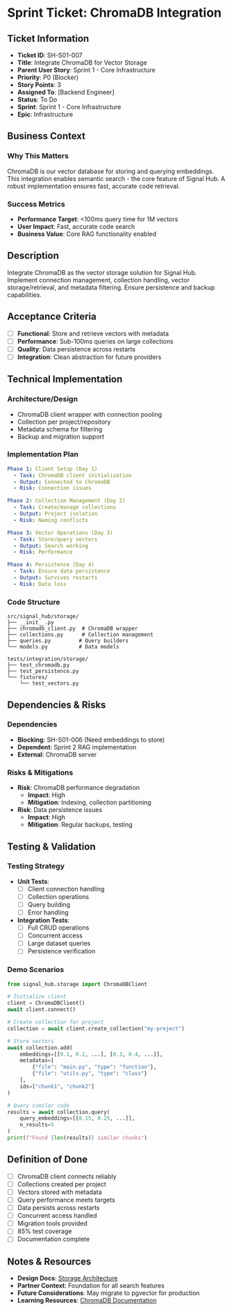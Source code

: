# Sprint Ticket: ChromaDB Integration

## Ticket Information
- **Ticket ID**: SH-S01-007
- **Title**: Integrate ChromaDB for Vector Storage
- **Parent User Story**: Sprint 1 - Core Infrastructure
- **Priority**: P0 (Blocker)
- **Story Points**: 3
- **Assigned To**: [Backend Engineer]
- **Status**: To Do
- **Sprint**: Sprint 1 - Core Infrastructure
- **Epic**: Infrastructure

## Business Context
### Why This Matters
ChromaDB is our vector database for storing and querying embeddings. This integration enables semantic search - the core feature of Signal Hub. A robust implementation ensures fast, accurate code retrieval.

### Success Metrics
- **Performance Target**: <100ms query time for 1M vectors
- **User Impact**: Fast, accurate code search
- **Business Value**: Core RAG functionality enabled

## Description
Integrate ChromaDB as the vector storage solution for Signal Hub. Implement connection management, collection handling, vector storage/retrieval, and metadata filtering. Ensure persistence and backup capabilities.

## Acceptance Criteria
- [ ] **Functional**: Store and retrieve vectors with metadata
- [ ] **Performance**: Sub-100ms queries on large collections
- [ ] **Quality**: Data persistence across restarts
- [ ] **Integration**: Clean abstraction for future providers

## Technical Implementation

### Architecture/Design
- ChromaDB client wrapper with connection pooling
- Collection per project/repository
- Metadata schema for filtering
- Backup and migration support

### Implementation Plan
```yaml
Phase 1: Client Setup (Day 1)
  - Task: ChromaDB client initialization
  - Output: Connected to ChromaDB
  - Risk: Connection issues

Phase 2: Collection Management (Day 2)
  - Task: Create/manage collections
  - Output: Project isolation
  - Risk: Naming conflicts

Phase 3: Vector Operations (Day 3)
  - Task: Store/query vectors
  - Output: Search working
  - Risk: Performance

Phase 4: Persistence (Day 4)
  - Task: Ensure data persistence
  - Output: Survives restarts
  - Risk: Data loss
```

### Code Structure
```
src/signal_hub/storage/
├── __init__.py
├── chromadb_client.py  # ChromaDB wrapper
├── collections.py      # Collection management
├── queries.py         # Query builders
└── models.py          # Data models

tests/integration/storage/
├── test_chromadb.py
├── test_persistence.py
└── fixtures/
    └── test_vectors.py
```

## Dependencies & Risks
### Dependencies
- **Blocking**: SH-S01-006 (Need embeddings to store)
- **Dependent**: Sprint 2 RAG implementation
- **External**: ChromaDB server

### Risks & Mitigations
- **Risk**: ChromaDB performance degradation
  - **Impact**: High
  - **Mitigation**: Indexing, collection partitioning
- **Risk**: Data persistence issues
  - **Impact**: High
  - **Mitigation**: Regular backups, testing

## Testing & Validation

### Testing Strategy
- **Unit Tests**: 
  - [ ] Client connection handling
  - [ ] Collection operations
  - [ ] Query building
  - [ ] Error handling
- **Integration Tests**:
  - [ ] Full CRUD operations
  - [ ] Concurrent access
  - [ ] Large dataset queries
  - [ ] Persistence verification

### Demo Scenarios
```python
from signal_hub.storage import ChromaDBClient

# Initialize client
client = ChromaDBClient()
await client.connect()

# Create collection for project
collection = await client.create_collection("my-project")

# Store vectors
await collection.add(
    embeddings=[[0.1, 0.2, ...], [0.3, 0.4, ...]],
    metadatas=[
        {"file": "main.py", "type": "function"},
        {"file": "utils.py", "type": "class"}
    ],
    ids=["chunk1", "chunk2"]
)

# Query similar code
results = await collection.query(
    query_embeddings=[[0.15, 0.25, ...]],
    n_results=5
)
print(f"Found {len(results)} similar chunks")
```

## Definition of Done
- [ ] ChromaDB client connects reliably
- [ ] Collections created per project
- [ ] Vectors stored with metadata
- [ ] Query performance meets targets
- [ ] Data persists across restarts
- [ ] Concurrent access handled
- [ ] Migration tools provided
- [ ] 85% test coverage
- [ ] Documentation complete

## Notes & Resources
- **Design Docs**: [Storage Architecture](../../architecture/storage-architecture.md)
- **Partner Context**: Foundation for all search features
- **Future Considerations**: May migrate to pgvector for production
- **Learning Resources**: [ChromaDB Documentation](https://docs.trychroma.com/)